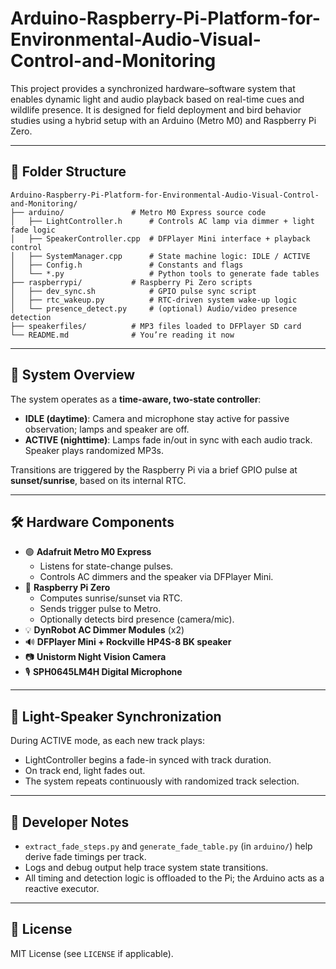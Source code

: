 
# Arduino-Raspberry-Pi-Platform-for-Environmental-Audio-Visual-Control-and-Monitoring

This project provides a synchronized hardware–software system that enables dynamic light and audio playback based on real-time cues and wildlife presence. It is designed for field deployment and bird behavior studies using a hybrid setup with an Arduino (Metro M0) and Raspberry Pi Zero.

---

## 📁 Folder Structure

```
Arduino-Raspberry-Pi-Platform-for-Environmental-Audio-Visual-Control-and-Monitoring/
├── arduino/               # Metro M0 Express source code
│   ├── LightController.h      # Controls AC lamp via dimmer + light fade logic
│   ├── SpeakerController.cpp  # DFPlayer Mini interface + playback control
│   ├── SystemManager.cpp      # State machine logic: IDLE / ACTIVE
│   ├── Config.h               # Constants and flags
│   └── *.py                   # Python tools to generate fade tables
├── raspberrypi/           # Raspberry Pi Zero scripts
│   ├── dev_sync.sh            # GPIO pulse sync script
│   ├── rtc_wakeup.py          # RTC-driven system wake-up logic
│   └── presence_detect.py     # (optional) Audio/video presence detection
├── speakerfiles/          # MP3 files loaded to DFPlayer SD card
└── README.md              # You’re reading it now
```
---

## 🧠 System Overview

The system operates as a **time-aware, two-state controller**:

- **IDLE (daytime)**: Camera and microphone stay active for passive observation; lamps and speaker are off.
- **ACTIVE (nighttime)**: Lamps fade in/out in sync with each audio track. Speaker plays randomized MP3s.

Transitions are triggered by the Raspberry Pi via a brief GPIO pulse at **sunset/sunrise**, based on its internal RTC.

---

## 🛠 Hardware Components

- 🟢 **Adafruit Metro M0 Express**
  - Listens for state-change pulses.
  - Controls AC dimmers and the speaker via DFPlayer Mini.
- 🍓 **Raspberry Pi Zero**
  - Computes sunrise/sunset via RTC.
  - Sends trigger pulse to Metro.
  - Optionally detects bird presence (camera/mic).
- 💡 **DynRobot AC Dimmer Modules** (x2)
- 🔊 **DFPlayer Mini + Rockville HP4S-8 BK speaker**
- 📷 **Unistorm Night Vision Camera**
- 🎙 **SPH0645LM4H Digital Microphone**

---

## 🔁 Light-Speaker Synchronization

During ACTIVE mode, as each new track plays:
- LightController begins a fade-in synced with track duration.
- On track end, light fades out.
- The system repeats continuously with randomized track selection.

---

## 🔧 Developer Notes

- `extract_fade_steps.py` and `generate_fade_table.py` (in `arduino/`) help derive fade timings per track.
- Logs and debug output help trace system state transitions.
- All timing and detection logic is offloaded to the Pi; the Arduino acts as a reactive executor.

---

## 📜 License

MIT License (see `LICENSE` if applicable).
